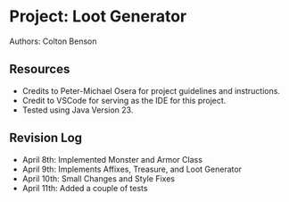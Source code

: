 # Project: Loot Generator

Authors: Colton Benson

## Resources

*   Credits to Peter-Michael Osera for project guidelines and instructions.
*   Credit to VSCode for serving as the IDE for this project.
*   Tested using Java Version 23.

## Revision Log

*  April 8th: Implemented Monster and Armor Class
*  April 9th: Implements Affixes, Treasure, and Loot Generator
*  April 10th: Small Changes and Style Fixes
*  April 11th: Added a couple of tests
